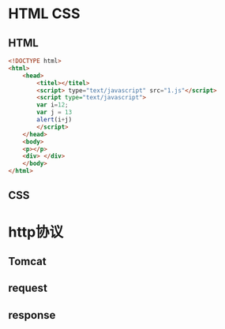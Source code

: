 # HTML CSS

## HTML

```html
<!DOCTYPE html>
<html>
    <head>
        <titel></titel>
        <script> type="text/javascript" src="1.js"</script>
        <script type="text/javascript">
        var i=12;
        var j = 13
        alert(i+j)
        </script>
    </head>
    <body>
    <p></p>
    <div> </div>         
    </body>
</html>
```

## CSS

# http协议

## Tomcat

## request

## response